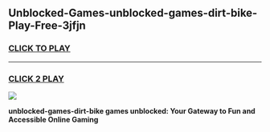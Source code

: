 
## Unblocked-Games-unblocked-games-dirt-bike-Play-Free-3jfjn
<h3>
<a href="https://premium76.site?title=unblocked-games-dirt-bike&ref=19M">CLICK TO PLAY</a></h3>
<hr>

<h3>
<a href="https://premium76.site?title=unblocked-games-dirt-bike&ref=19M">CLICK 2 PLAY</a>
  
</h3>

<a href="https://premium76.site?title=unblocked-games-dirt-bike&ref=19M"><img src="https://clearcache.store/games.png"></a>


**unblocked-games-dirt-bike games unblocked: Your Gateway to Fun and Accessible Online Gaming**
